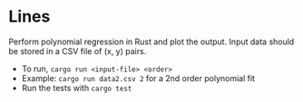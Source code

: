 # Lines

Perform polynomial regression in Rust and plot the output. Input data should be stored in a CSV file of (x, y) pairs.

* To run, `cargo run <input-file> <order>`
* Example: `cargo run data2.csv 2` for a 2nd order polynomial fit
* Run the tests with `cargo test`

